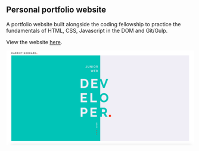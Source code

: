 ## Personal portfolio website

A portfolio website built alongside the coding fellowship to practice the fundamentals of HTML, CSS, Javascript in the DOM and Git/Gulp.

View the website [here](https://harrietgoddard.github.io/hg-portfolio/).

![alt text](./img/screenshot.png)